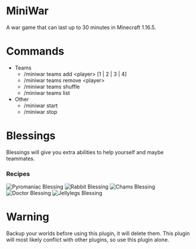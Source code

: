 # MiniWar
A war game that can last up to 30 minutes in Minecraft 1.16.5.

# Commands
- Teams
  - /miniwar teams add \<player\> [1 | 2 | 3 | 4]
  - /miniwar teams remove \<player\>
  - /miniwar teams shuffle
  - /miniwar teams list
- Other
  - /miniwar start
  - /miniwar stop

# Blessings
Blessings will give you extra abilities to help yourself and maybe teammates. 
### Recipes
![Pyromaniac Blessing](https://cdn.discordapp.com/attachments/832707026441863189/832832213468315688/oEDqUAe.png)
![Rabbit Blessing](https://cdn.discordapp.com/attachments/832707026441863189/832832230774013972/0I09C38.png)
![Chams Blessing](https://cdn.discordapp.com/attachments/832707026441863189/832832245727100928/MQMK44a.png)
![Doctor Blessing](https://cdn.discordapp.com/attachments/832707026441863189/832832262138626048/AFRCK8F.png)
![Jellylegs Blessing](https://cdn.discordapp.com/attachments/832707026441863189/832832281353781318/ElvZ2Ke.png)

# Warning
Backup your worlds before using this plugin, it will delete them. This plugin will most likely conflict with other plugins, so use this plugin alone.
